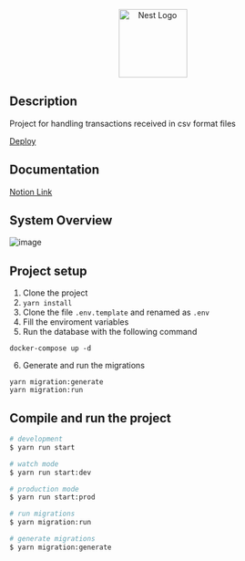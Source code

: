 <p align="center">
  <a href="http://nestjs.com/" target="blank"><img src="https://nestjs.com/img/logo-small.svg" width="120" alt="Nest Logo" /></a>
</p>

[circleci-image]: https://img.shields.io/circleci/build/github/nestjs/nest/master?token=abc123def456
[circleci-url]: https://circleci.com/gh/nestjs/nest

## Description

Project for handling transactions received in csv format files

[Deploy](https://transactions-api-virid.vercel.app/api)

## Documentation

[Notion Link](https://www.notion.so/Design-doc-a8c75bbe0cf24db4b5799596af6d3988?pvs=4)

## System Overview

![image](https://github.com/user-attachments/assets/b8ae699d-26df-4373-ab16-eadead93dd02)

## Project setup

1. Clone the project
2. `yarn install`
3. Clone the file `.env.template` and renamed as `.env`
4. Fill the enviroment variables
5. Run the database with the following command

```
docker-compose up -d
```

6. Generate and run the migrations

```
yarn migration:generate
yarn migration:run
```

## Compile and run the project

```bash
# development
$ yarn run start

# watch mode
$ yarn run start:dev

# production mode
$ yarn run start:prod

# run migrations
$ yarn migration:run

# generate migrations
$ yarn migration:generate

```
